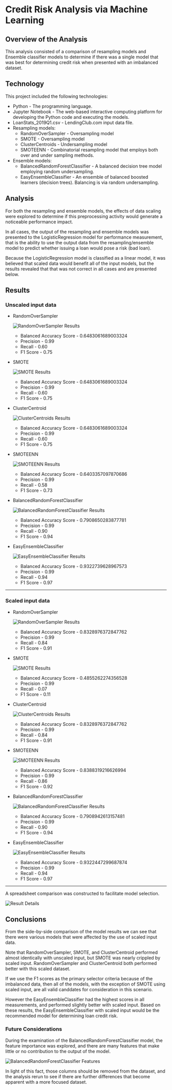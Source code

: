 # Credit Risk Analysis via Machine Learning

## Overview of the Analysis
This analysis consisted of a comparison of resampling models and Ensemble classifier models to determine if there was a single model that was best for determining credit risk when presented with an imbalanced dataset.

## Technology
This project included the following technologies:
* Python - The programming language.
* Jupyter Notebook - The web-based interactive computing platform for developing the Python code and executing the models.
* LoanStats_2019Q1.csv - LendingClub.com input data file.
* Resampling models:
    * RandomOverSampler - Oversampling model
    * SMOTE - Oversampling model
    * ClusterCentroids - Undersampling model
    * SMOTEENN - Combinatorial resampling model that employs both over and under sampling methods.
* Ensemble models:
    * BalancedRandomForestClassifier - A balanced decision tree model employing random undersampling.
    * EasyEnsembleClassifier - An ensemble of balanced boosted learners (decision trees). Balancing is via random undersampling.

## Analysis
For both the resampling and ensemble models, the effects of data scaling were explored to determine if this preprocessing activity would generate a noticeable performance impact.

In all cases, the output of the resampling and ensemble models was presented to the LogisticRegression model for performance measurement, that is the ability to use the output data from the resampling/ensemble model to predict whether issuing a loan would pose a risk (bad loan).

Because the LogisticRegression model is classified as a linear model, it was believed that scaled data would benefit all of the input models, but the results revealed that that was not correct in all cases and are presented below.

## Results

### Unscaled input data
* RandomOverSampler

    ![RandomOverSampler Results](Resources/ros-results.png)

    * Balanced Accuracy Score - 0.6483061689003324
    * Precision - 0.99
    * Recall - 0.60
    * F1 Score - 0.75

	
* SMOTE

    ![SMOTE Results](Resources/smote-results.png)

    * Balanced Accuracy Score - 0.6483061689003324
    * Precision - 0.99
    * Recall - 0.60
    * F1 Score - 0.75

* ClusterCentroid

    ![ClusterCentroids Results](Resources/clustercentroids-results.png)

    * Balanced Accuracy Score - 0.6483061689003324
    * Precision - 0.99
    * Recall - 0.60
    * F1 Score - 0.75
    
* SMOTEENN

    ![SMOTEENN Results](Resources/smoteenn-results.png)

    * Balanced Accuracy Score - 0.6403357097870686
    * Precision - 0.99
    * Recall - 0.58
    * F1 Score - 0.73
    
* BalancedRandomForestClassifier

    ![BalancedRandomForestClassifier Results](Resources/brfc-results.png)

    * Balanced Accuracy Score - 0.7908650283877781
    * Precision - 0.99
    * Recall - 0.90
    * F1 Score - 0.94
    
* EasyEnsembleClassifier

    ![EasyEnsembleClassifier Results](Resources/ee-results.png)

    * Balanced Accuracy Score - 0.9322739628967573
    * Precision - 0.99
    * Recall - 0.94
    * F1 Score - 0.97

-----

### Scaled input data
* RandomOverSampler

    ![RandomOverSampler Results](Resources/ros-results-scaled.png)

    * Balanced Accuracy Score - 0.8328976372847762
    * Precision - 0.99
    * Recall - 0.84
    * F1 Score - 0.91

    
* SMOTE

    ![SMOTE Results](Resources/smote-results-scaled.png)

    * Balanced Accuracy Score - 0.4855262274356528
    * Precision - 0.99
    * Recall - 0.07
    * F1 Score - 0.11


* ClusterCentroid

    ![ClusterCentroids Results](Resources/clustercentroids-results-scaled.png)

    * Balanced Accuracy Score - 0.8328976372847762
    * Precision - 0.99
    * Recall - 0.84
    * F1 Score - 0.91

* SMOTEENN

    ![SMOTEENN Results](Resources/smoteenn-results-scaled.png)

    * Balanced Accuracy Score - 0.8388319216626994
    * Precision - 0.99
    * Recall - 0.86
    * F1 Score - 0.92
    
* BalancedRandomForestClassifier

    ![BalancedRandomForestClassifier Results](Resources/brfc-results-scaled.png)

    * Balanced Accuracy Score - 0.7908942613157481
    * Precision - 0.99
    * Recall - 0.90
    * F1 Score - 0.94

    
* EasyEnsembleClassifier

    ![EasyEnsembleClassifier Results](Resources/ee-results-scaled.png)

    * Balanced Accuracy Score - 0.9322447299687874
    * Precision - 0.99
    * Recall - 0.94
    * F1 Score - 0.97

-----

A spreadsheet comparison was constructed to facilitate model selection.

![Result Details](Resources/result-details.png)

## Conclusions

From the side-by-side comparison of the model results we can see that there were various models that were affected by the use of scaled input data.

Note that RandomOverSampler, SMOTE, and ClusterCentroid performed almost identically with unscaled input, but SMOTE was nearly crippled by scaled input.  RandomOverSampler and ClusterCentroid both performed better with this scaled dataset.

If we use the F1 scores as the primary selector criteria because of the imbalanced data, then all of the models, with the exception of SMOTE using scaled input, are all valid canddates for consideration in this scenario.

However the EasyEnsembleClassifier had the highest scores in all measurements, and performed slightly better with scaled input. Based on these results, the EasyEnsembleClassifier with scaled input would be the recommended model for determining loan credit risk.

### Future Considerations

During the examination of the BalancedRandomForestClassifier model, the feature importance was explored, and there are many features that make little or no contribution to the output of the model.

![BalancedRandomForestClassifier Features](Resources/brfc-features.png)


In light of this fact, those columns should be removed from the dataset, and the analysis rerun to see if there are further differences that become apparent with a more focused dataset.
